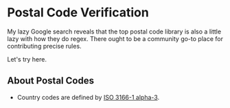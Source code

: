 # Postal Code Verification

My lazy Google search reveals that the top postal code library is also a little
lazy with how they do regex. There ought to be a community go-to place for
contributing precise rules.

Let's try here.

## About Postal Codes
- Country codes are defined by [ISO 3166-1 alpha-3][alpha3].

[wiki_postal]: https://en.wikipedia.org/wiki/List_of_postal_codes
[alpha3]: https://en.wikipedia.org/wiki/ISO_3166-1_alpha-3

